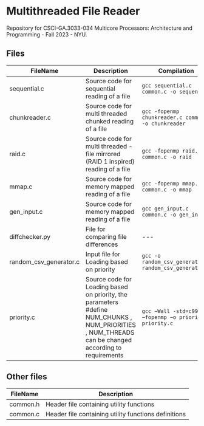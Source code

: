 # Multithreaded File Reader

Repository for CSCI-GA.3033-034 Multicore Processors: Architecture and Programming - Fall 2023  - NYU.

## Files
| FileName | Description | Compilation | Usage |
|----------|----------|----------|----------|
|sequential.c | Source code for sequential reading of a file | `gcc sequential.c common.c -o sequential` |`./sequential <input file>`|
|chunkreader.c | Source code for multi threaded chunked reading of a file | `gcc -fopenmp chunkreader.c common.c -o chunkreader` |`./chunkreader <input file> <num threads>`|
|raid.c | Source code for multi threaded - file mirrored (RAID 1 inspired) reading of a file | `gcc -fopenmp raid.c common.c -o raid` |`./raid <input file> <num threads>`|
|mmap.c | Source code for memory mapped reading of a file | `gcc -fopenmp mmap.c common.c -o mmap` |`./mmap <input file> <num threads>`|
|gen_input.c | Source code for memory mapped reading of a file | `gcc gen_input.c common.c -o gen_input` |`./gen_input <file_size_GB> <num_copies>`|
|diffchecker.py | File for comparing file differences | --- |`python diffchecker.py`|
|random_csv_generator.c | Input file for Loading based on priority | `gcc -o random_csv_generator random_csv_generator.c` |`./random_csv_generator`|
|priority.c | Source code for Loading based on priority, the parameters #define NUM_CHUNKS <value>, NUM_PRIORITIES <value>, NUM_THREADS <value> can be changed according to requirements | `gcc −Wall -std=c99 −fopenmp −o priority priority.c` |`./priority`|
## Other files

| FileName | Description |
|----------|----------|
| common.h | Header file containing utility functions |
| common.c | Header file containing utility functions definitions |

